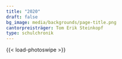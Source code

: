 ```yaml
---
title: "2020"
draft: false
bg_image: media/backgrounds/page-title.png
cantorpreisträger: Tom Erik Steinkopf
type: schulchronik
---
```

{{< load-photoswipe >}}
